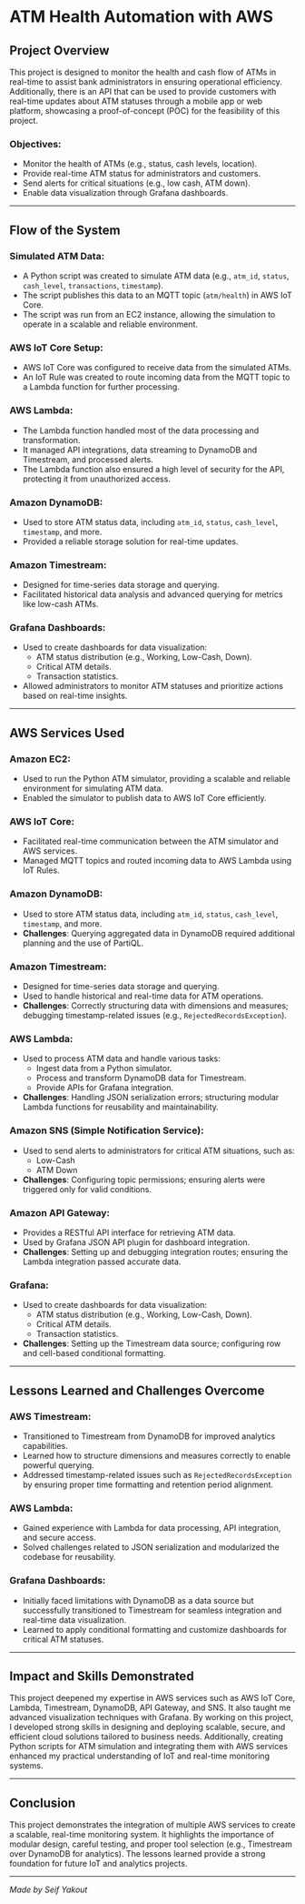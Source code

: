 # ATM Health Automation with AWS

## Project Overview
This project is designed to monitor the health and cash flow of ATMs in real-time to assist bank administrators in ensuring operational efficiency. Additionally, there is an API that can be used to provide customers with real-time updates about ATM statuses through a mobile app or web platform, showcasing a proof-of-concept (POC) for the feasibility of this project.

### Objectives:
- Monitor the health of ATMs (e.g., status, cash levels, location).
- Provide real-time ATM status for administrators and customers.
- Send alerts for critical situations (e.g., low cash, ATM down).
- Enable data visualization through Grafana dashboards.

---

## Flow of the System

### Simulated ATM Data:
- A Python script was created to simulate ATM data (e.g., `atm_id`, `status`, `cash_level`, `transactions`, `timestamp`).
- The script publishes this data to an MQTT topic (`atm/health`) in AWS IoT Core.
- The script was run from an EC2 instance, allowing the simulation to operate in a scalable and reliable environment.

### AWS IoT Core Setup:
- AWS IoT Core was configured to receive data from the simulated ATMs.
- An IoT Rule was created to route incoming data from the MQTT topic to a Lambda function for further processing.

### AWS Lambda:
- The Lambda function handled most of the data processing and transformation.
- It managed API integrations, data streaming to DynamoDB and Timestream, and processed alerts.
- The Lambda function also ensured a high level of security for the API, protecting it from unauthorized access.

### Amazon DynamoDB:
- Used to store ATM status data, including `atm_id`, `status`, `cash_level`, `timestamp`, and more.
- Provided a reliable storage solution for real-time updates.

### Amazon Timestream:
- Designed for time-series data storage and querying.
- Facilitated historical data analysis and advanced querying for metrics like low-cash ATMs.

### Grafana Dashboards:
- Used to create dashboards for data visualization:
  - ATM status distribution (e.g., Working, Low-Cash, Down).
  - Critical ATM details.
  - Transaction statistics.
- Allowed administrators to monitor ATM statuses and prioritize actions based on real-time insights.

---

## AWS Services Used

### Amazon EC2:
- Used to run the Python ATM simulator, providing a scalable and reliable environment for simulating ATM data.
- Enabled the simulator to publish data to AWS IoT Core efficiently.

### AWS IoT Core:
- Facilitated real-time communication between the ATM simulator and AWS services.
- Managed MQTT topics and routed incoming data to AWS Lambda using IoT Rules.

### Amazon DynamoDB:
- Used to store ATM status data, including `atm_id`, `status`, `cash_level`, `timestamp`, and more.
- **Challenges**: Querying aggregated data in DynamoDB required additional planning and the use of PartiQL. 

### Amazon Timestream:
- Designed for time-series data storage and querying.
- Used to handle historical and real-time data for ATM operations.
- **Challenges**: Correctly structuring data with dimensions and measures; debugging timestamp-related issues (e.g., `RejectedRecordsException`).

### AWS Lambda:
- Used to process ATM data and handle various tasks:
  - Ingest data from a Python simulator.
  - Process and transform DynamoDB data for Timestream.
  - Provide APIs for Grafana integration.
- **Challenges**: Handling JSON serialization errors; structuring modular Lambda functions for reusability and maintainability.

### Amazon SNS (Simple Notification Service):
- Used to send alerts to administrators for critical ATM situations, such as:
  - Low-Cash
  - ATM Down
- **Challenges**: Configuring topic permissions; ensuring alerts were triggered only for valid conditions.

### Amazon API Gateway:
- Provides a RESTful API interface for retrieving ATM data.
- Used by Grafana JSON API plugin for dashboard integration.
- **Challenges**: Setting up and debugging integration routes; ensuring the Lambda integration passed accurate data.

### Grafana:
- Used to create dashboards for data visualization:
  - ATM status distribution (e.g., Working, Low-Cash, Down).
  - Critical ATM details.
  - Transaction statistics.
- **Challenges**: Setting up the Timestream data source; configuring row and cell-based conditional formatting.

---

## Lessons Learned and Challenges Overcome

### AWS Timestream:
- Transitioned to Timestream from DynamoDB for improved analytics capabilities.
- Learned how to structure dimensions and measures correctly to enable powerful querying.
- Addressed timestamp-related issues such as `RejectedRecordsException` by ensuring proper time formatting and retention period alignment.

### AWS Lambda:
- Gained experience with Lambda for data processing, API integration, and secure access.
- Solved challenges related to JSON serialization and modularized the codebase for reusability.

### Grafana Dashboards:
- Initially faced limitations with DynamoDB as a data source but successfully transitioned to Timestream for seamless integration and real-time data visualization.
- Learned to apply conditional formatting and customize dashboards for critical ATM statuses.

---

## Impact and Skills Demonstrated
This project deepened my expertise in AWS services such as AWS IoT Core, Lambda, Timestream, DynamoDB, API Gateway, and SNS. It also taught me advanced visualization techniques with Grafana. By working on this project, I developed strong skills in designing and deploying scalable, secure, and efficient cloud solutions tailored to business needs. Additionally, creating Python scripts for ATM simulation and integrating them with AWS services enhanced my practical understanding of IoT and real-time monitoring systems.

---

## Conclusion
This project demonstrates the integration of multiple AWS services to create a scalable, real-time monitoring system. It highlights the importance of modular design, careful testing, and proper tool selection (e.g., Timestream over DynamoDB for analytics). The lessons learned provide a strong foundation for future IoT and analytics projects.

---

*Made by Seif Yakout*
